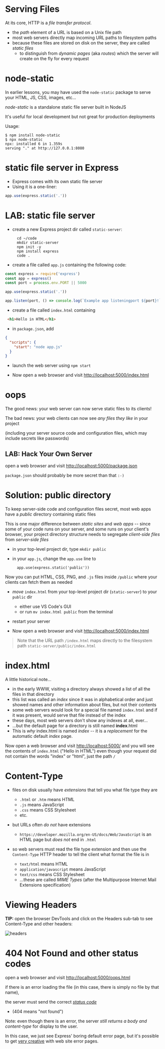 # Serving Files

At its core, HTTP is a *file transfer protocol*.

* the *path* element of a URL is based on a Unix file path
* most web servers directly map incoming URL paths to filesystem paths
* because these files are stored on disk on the server, they are called *static files*
  * to distinguish from *dynamic pages* (aka *routes*) which the server will create on the fly for every request 

# node-static

In earlier lessons, you may have used the `node-static` package to serve your HTML, JS, CSS, images, etc...

*node-static* is a standalone static file server built in NodeJS

It's useful for local development but not great for production deployments

Usage:

```
$ npm install node-static
$ npx node-static
npx: installed 6 in 1.359s
serving "." at http://127.0.0.1:8080
```

# static file server in Express

* Express comes with its own static file server
* Using it is a one-liner: 

```js
app.use(express.static('.'))
```

# LAB: static file server

* create a new Express project dir called `static-server`:

        cd ~/code
        mkdir static-server
        npm init -y
        npm install express
        code .
    
* create a file called `app.js` containing the following code:

```js
const express = require('express')
const app = express()
const port = process.env.PORT || 5000

app.use(express.static('.'))

app.listen(port, () => console.log(`Example app listeningport ${port}!`))
```

* create a file called `index.html` containing

```html
 <h1>Hello in HTML</h1>
```

* in `package.json`, add

```json
{
  "scripts": {
    "start": "node app.js"
  }
}
```

* launch the web server using `npm start`

* Now open a web browser and visit <http://localhost:5000/index.html>


# oops

The good news: your web server can now serve static files to its clients!

The bad news: your web clients can now see *any files they like* in your project

(including your server source code and configuration files, which may include secrets like passwords)

## LAB: Hack Your Own Server

open a web browser and visit <http://localhost:5000/package.json>

`package.json` should probably be more secret than that `:-)`

# Solution: public directory

To keep server-side code and configuration files secret, most web apps have a *public* directory containing static files

This is one major difference between *static sites* and *web apps* -- since some of your code runs on your server, and some runs on your client's browser, your project directory structure needs to segregate *client-side files* from *server-side files*

* in your top-level project dir, type `mkdir public`
* in your `app.js`, change the `app.use` line to

        app.use(express.static('public'))

Now you can put HTML, CSS, PNG, and `.js` files inside `/public` where your clients can fetch them as needed

* *move* `index.html` from your top-level project dir (`static-server`) to your `public` dir
    * either use VS Code's GUI
    * or run `mv index.html public` from the terminal 

* restart your server
    
* Now open a web browser and visit <http://localhost:5000/index.html>

> Note that the URL path `/index.html` maps directly to the filesystem path `static-server/public/index.html`

# index.html

A little historical note...

* in the early WWW, visiting a directory always showed a list of all the files in that directory
* this list was called an *index* since it was in alphabetical order and just showed names and other information about files, but not their contents
* some web servers would look for a special file named `index.html` and if it was present, would serve that file instead of the index
* these days, most web servers don't show any indexes at all, ever...
* ...but the default page for a directory is still named **index**.html
* This is *why* index.html is named *index* -- it is a *replacement* for the automatic default *index* page.

Now open a web browser and visit <http://localhost:5000/> and you will see the contents of `index.html` ("Hello in HTML") even though your request did not contain the words "index" or "html", just the path `/`

# Content-Type

* files on disk usually have *extensions* that tell you what file type they are
    * `.html` or `.htm` means HTML
    * `.js` means JavaScript
    * `.css` means CSS Stylesheet
    * etc.

* but URLs often *do not* have extensions
    * `https://developer.mozilla.org/en-US/docs/Web/JavaScript` is an HTML page but *does not* end in `.html`

* so web servers must read the file type extension and then use the `Content-Type` HTTP header to tell the client what format the file is in
    * `text/html` means HTML
    * `application/javascript` means JavaScript
    * `text/css` means CSS Stylesheet
    * ...these are called *MIME Types* (after the Multipurpose Internet Mail Extensions specification)

# Viewing Headers

**TIP:** open the browser DevTools and click on the Headers sub-tab to see Content-Type and other headers:

![headers](https://res.cloudinary.com/btvca/image/upload/v1574445171/curriculum/content-type_hpivju.png)

# 404 Not Found and other status codes

open a web browser and visit <http://localhost:5000/oops.html>

if there is an error loading the file (in this case, there is simply no file by that name),
 
the server must send the correct *[status code](https://en.wikipedia.org/wiki/List_of_HTTP_status_codes)*

  * (404 means "not found")
  
Note: even though there is an error, the server *still returns a body and content-type* for display to the user.

In this case, we just see Express' boring default error page, but it's possible to get [very creative](https://www.canva.com/learn/404-page-design/) with web site error pages.

